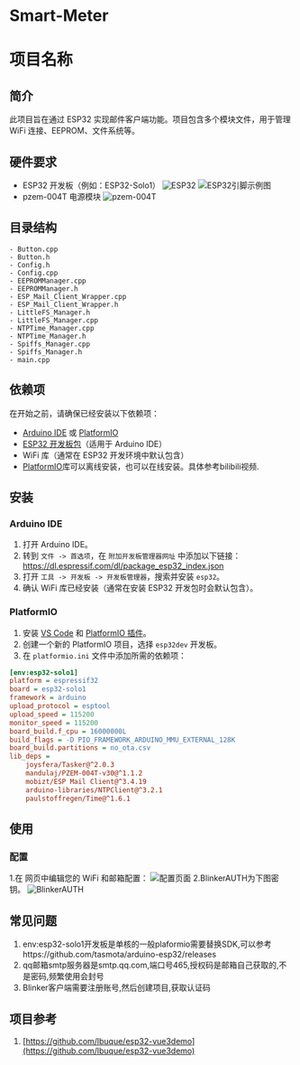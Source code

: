 # Smart-Meter
# 项目名称

## 简介
此项目旨在通过 ESP32 实现邮件客户端功能。项目包含多个模块文件，用于管理 WiFi 连接、EEPROM、文件系统等。

## 硬件要求
- ESP32 开发板（例如：ESP32-Solo1）
![ESP32](images/esp32.jpg)
![ESP32引脚示例图](images/esp32_pin.jpeg)
- pzem-004T 电源模块
![pzem-004T](images/pzem-004T.jpg)
## 目录结构
```
- Button.cpp
- Button.h
- Config.h
- Config.cpp
- EEPROMManager.cpp
- EEPROMManager.h
- ESP_Mail_Client_Wrapper.cpp
- ESP_Mail_Client_Wrapper.h
- LittleFS_Manager.h
- LittleFS_Manager.cpp
- NTPTime_Manager.cpp
- NTPTime_Manager.h
- Spiffs_Manager.cpp
- Spiffs_Manager.h
- main.cpp
```

## 依赖项

在开始之前，请确保已经安装以下依赖项：

- [Arduino IDE](https://www.arduino.cc/en/software) 或 [PlatformIO](https://platformio.org/)
- [ESP32 开发板包](https://github.com/espressif/arduino-esp32)（适用于 Arduino IDE）
- WiFi 库（通常在 ESP32 开发环境中默认包含）
- [PlatformIO](https://platformio.org/)库可以离线安装，也可以在线安装。具体参考bilibili视频.

## 安装

### Arduino IDE

1. 打开 Arduino IDE。
2. 转到 `文件 -> 首选项`，在 `附加开发板管理器网址` 中添加以下链接：https://dl.espressif.com/dl/package_esp32_index.json
3. 打开 `工具 -> 开发板 -> 开发板管理器`，搜索并安装 `esp32`。
4. 确认 WiFi 库已经安装（通常在安装 ESP32 开发包时会默认包含）。

### PlatformIO

1. 安装 [VS Code](https://code.visualstudio.com/) 和 [PlatformIO 插件](https://platformio.org/install/ide?install=vscode)。
2. 创建一个新的 PlatformIO 项目，选择 `esp32dev` 开发板。
3. 在 `platformio.ini` 文件中添加所需的依赖项：
```ini
[env:esp32-solo1]
platform = espressif32
board = esp32-solo1
framework = arduino
upload_protocol = esptool
upload_speed = 115200
monitor_speed = 115200
board_build.f_cpu = 16000000L
build_flags = -D PIO_FRAMEWORK_ARDUINO_MMU_EXTERNAL_128K
board_build.partitions = no_ota.csv
lib_deps = 
	joysfera/Tasker@^2.0.3
	mandulaj/PZEM-004T-v30@^1.1.2
	mobizt/ESP Mail Client@^3.4.19
	arduino-libraries/NTPClient@^3.2.1
	paulstoffregen/Time@^1.6.1
```
## 使用
### 配置
1.在 网页中编辑您的 WiFi 和邮箱配置：
![配置页面](images/Xnip2024-05-25_19-03-58.png)
2.BlinkerAUTH为下图密钥。
![BlinkerAUTH](/images/Xnip2024-05-25_19-08-46.png)

## 常见问题
1. env:esp32-solo1开发板是单核的一般plaformio需要替换SDK,可以参考https://github.com/tasmota/arduino-esp32/releases
2. qq邮箱smtp服务器是smtp.qq.com,端口号465,授权码是邮箱自己获取的,不是密码,频繁使用会封号
3. Blinker客户端需要注册账号,然后创建项目,获取认证码

## 项目参考
1. [https://github.com/lbuque/esp32-vue3demo](https://github.com/lbuque/esp32-vue3demo)